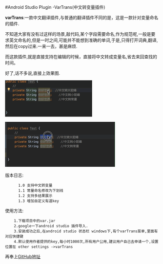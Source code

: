 #Android Studio Plugin -VarTrans(中文转变量插件)


**varTrans**:一款中文翻译插件,与普通的翻译插件不同的是，这是一款针对变量命名的插件.

不知道大家有没有过这样的场景,敲代码,某个字段需要命名,作为规范呢,一般是要求英文命名的,但是一时之间,可能并不能想到准确的单词,于是,只得打开词典,翻译,然后在copy过来.一来一去，甚是麻烦.

而这款插件,就是直接支持在编辑的时候，直接将中文转成变量名,省去来回查找的时间。

好了,话不多说,直接上效果图.

![效果图](https://github.com/quietUncle/vartrans/blob/master/vartrans.gif)


![效果图](https://github.com/quietUncle/vartrans/blob/master/vartrans_pop.gif)

版本日志:
        
          1.0 支持中文转变量
          1.1 常量命名修改为下划线
          1.2 支持多结果展示 
          1.3 增加自定义有道key


使用方法:	

		1.下载项目中的var.jar
		2.google一下android studio 插件导入.
		3.安装成功之后,在android studio 状态栏 windows下,有个varTrans菜单,里面有对应快捷键
        4.默认使用作者提供的key,每小时1000次,所有用户公用,建议用户自己去申请一个,设置位置在 other settings ->varTrans
再奉上[GitHub地址](https://github.com/quietUncle/vartrans)


